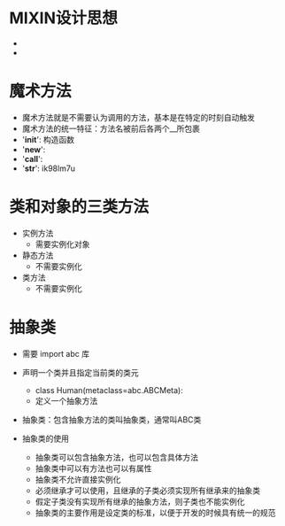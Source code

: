 # MIXIN设计思想
- 
- 

# 魔术方法
- 魔术方法就是不需要认为调用的方法，基本是在特定的时刻自动触发
- 魔术方法的统一特征：方法名被前后各两个__所包裹
- '__init__': 构造函数
- '__new__': 
- '__call__': 
- '__str__': ik98lm7u


# 类和对象的三类方法
- 实例方法
    - 需要实例化对象
- 静态方法
    - 不需要实例化
- 类方法
    - 不需要实例化
    
# 抽象类
- 需要 import abc 库
- 声明一个类并且指定当前类的类元
    - class Human(metaclass=abc.ABCMeta):
    - 定义一个抽象方法
 
- 抽象类：包含抽象方法的类叫抽象类，通常叫ABC类
- 抽象类的使用
    - 抽象类可以包含抽象方法，也可以包含具体方法
    - 抽象类中可以有方法也可以有属性
    - 抽象类不允许直接实例化
    - 必须继承才可以使用，且继承的子类必须实现所有继承来的抽象类
    - 假定子类没有实现所有继承的抽象方法，则子类也不能实例化
    - 抽象类的主要作用是设定类的标准，以便于开发的时候具有统一的规范
